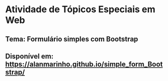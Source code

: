 # Atividade de Tópicos Especiais em Web
## Tema: Formulário simples com Bootstrap

## Disponível em: https://alanmarinho.github.io/simple_form_Bootstrap/
